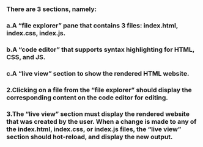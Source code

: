
### There are 3 sections, namely:
### a.A “file explorer” pane that contains 3 files: index.html, index.css, index.js.
### b.A “code editor” that supports syntax highlighting for HTML, CSS, and JS.
### c.A “live view” section to show the rendered HTML website.
### 2.Clicking on a file from the “file explorer” should display the corresponding content on the code editor for editing.
### 3.The “live view” section must display the rendered website that was created by the user. When a change is made to any of the index.html, index.css, or index.js files, the “live view” section should hot-reload, and display the new output.

